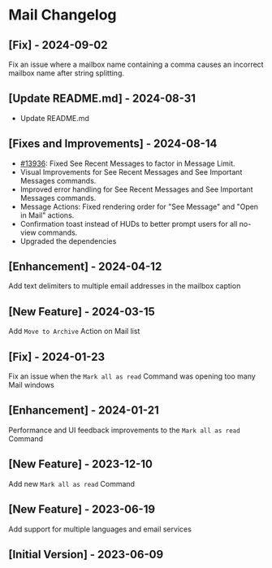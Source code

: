 # Mail Changelog

## [Fix] - 2024-09-02

Fix an issue where a mailbox name containing a comma causes an incorrect mailbox name after string splitting.

## [Update README.md] - 2024-08-31

- Update README.md

## [Fixes and Improvements] - 2024-08-14

- [#13936](https://github.com/raycast/extensions/issues/13936): Fixed See Recent Messages to factor in Message Limit.
- Visual Improvements for See Recent Messages and See Important Messages commands.
- Improved error handling for See Recent Messages and See Important Messages commands.
- Message Actions: Fixed rendering order for "See Message" and "Open in Mail" actions.
- Confirmation toast instead of HUDs to better prompt users for all no-view commands.
- Upgraded the dependencies

## [Enhancement] - 2024-04-12

Add text delimiters to multiple email addresses in the mailbox caption

## [New Feature] - 2024-03-15

Add `Move to Archive` Action on Mail list

## [Fix] - 2024-01-23

Fix an issue when the `Mark all as read` Command was opening too many Mail windows

## [Enhancement] - 2024-01-21

Performance and UI feedback improvements to the `Mark all as read` Command

## [New Feature] - 2023-12-10

Add new `Mark all as read` Command

## [New Feature] - 2023-06-19

Add support for multiple languages and email services

## [Initial Version] - 2023-06-09
